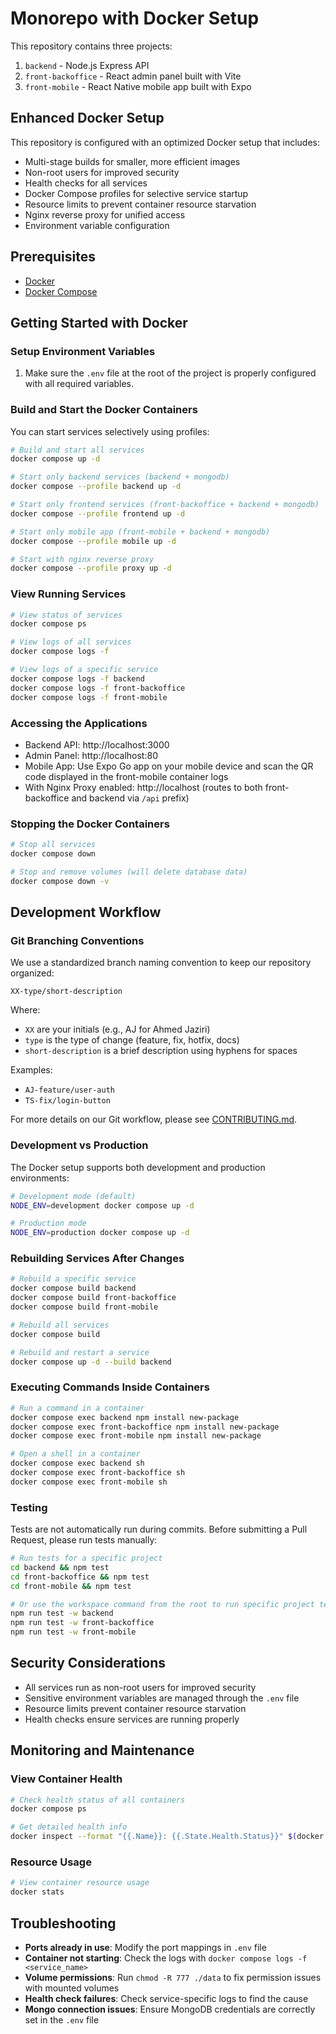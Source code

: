 # Monorepo with Docker Setup

This repository contains three projects:

1. `backend` - Node.js Express API
2. `front-backoffice` - React admin panel built with Vite
3. `front-mobile` - React Native mobile app built with Expo

## Enhanced Docker Setup

This repository is configured with an optimized Docker setup that includes:

- Multi-stage builds for smaller, more efficient images
- Non-root users for improved security
- Health checks for all services
- Docker Compose profiles for selective service startup
- Resource limits to prevent container resource starvation
- Nginx reverse proxy for unified access
- Environment variable configuration

## Prerequisites

- [Docker](https://docs.docker.com/get-docker/)
- [Docker Compose](https://docs.docker.com/compose/install/)

## Getting Started with Docker

### Setup Environment Variables

1. Make sure the `.env` file at the root of the project is properly configured with all required variables.

### Build and Start the Docker Containers

You can start services selectively using profiles:

```bash
# Build and start all services
docker compose up -d

# Start only backend services (backend + mongodb)
docker compose --profile backend up -d

# Start only frontend services (front-backoffice + backend + mongodb)
docker compose --profile frontend up -d

# Start only mobile app (front-mobile + backend + mongodb)
docker compose --profile mobile up -d

# Start with nginx reverse proxy
docker compose --profile proxy up -d
```

### View Running Services

```bash
# View status of services
docker compose ps

# View logs of all services
docker compose logs -f

# View logs of a specific service
docker compose logs -f backend
docker compose logs -f front-backoffice
docker compose logs -f front-mobile
```

### Accessing the Applications

- Backend API: http://localhost:3000
- Admin Panel: http://localhost:80
- Mobile App: Use Expo Go app on your mobile device and scan the QR code displayed in the front-mobile container logs
- With Nginx Proxy enabled: http://localhost (routes to both front-backoffice and backend via `/api` prefix)

### Stopping the Docker Containers

```bash
# Stop all services
docker compose down

# Stop and remove volumes (will delete database data)
docker compose down -v
```

## Development Workflow

### Git Branching Conventions

We use a standardized branch naming convention to keep our repository organized:

```
XX-type/short-description
```

Where:

- `XX` are your initials (e.g., AJ for Ahmed Jaziri)
- `type` is the type of change (feature, fix, hotfix, docs)
- `short-description` is a brief description using hyphens for spaces

Examples:

- `AJ-feature/user-auth`
- `TS-fix/login-button`

For more details on our Git workflow, please see [CONTRIBUTING.md](./CONTRIBUTING.md).

### Development vs Production

The Docker setup supports both development and production environments:

```bash
# Development mode (default)
NODE_ENV=development docker compose up -d

# Production mode
NODE_ENV=production docker compose up -d
```

### Rebuilding Services After Changes

```bash
# Rebuild a specific service
docker compose build backend
docker compose build front-backoffice
docker compose build front-mobile

# Rebuild all services
docker compose build

# Rebuild and restart a service
docker compose up -d --build backend
```

### Executing Commands Inside Containers

```bash
# Run a command in a container
docker compose exec backend npm install new-package
docker compose exec front-backoffice npm install new-package
docker compose exec front-mobile npm install new-package

# Open a shell in a container
docker compose exec backend sh
docker compose exec front-backoffice sh
docker compose exec front-mobile sh
```

### Testing

Tests are not automatically run during commits. Before submitting a Pull Request, please run tests manually:

```bash
# Run tests for a specific project
cd backend && npm test
cd front-backoffice && npm test
cd front-mobile && npm test

# Or use the workspace command from the root to run specific project tests
npm run test -w backend
npm run test -w front-backoffice
npm run test -w front-mobile
```

## Security Considerations

- All services run as non-root users for improved security
- Sensitive environment variables are managed through the `.env` file
- Resource limits prevent container resource starvation
- Health checks ensure services are running properly

## Monitoring and Maintenance

### View Container Health

```bash
# Check health status of all containers
docker compose ps

# Get detailed health info
docker inspect --format "{{.Name}}: {{.State.Health.Status}}" $(docker compose ps -q)
```

### Resource Usage

```bash
# View container resource usage
docker stats
```

## Troubleshooting

- **Ports already in use**: Modify the port mappings in `.env` file
- **Container not starting**: Check the logs with `docker compose logs -f <service_name>`
- **Volume permissions**: Run `chmod -R 777 ./data` to fix permission issues with mounted volumes
- **Health check failures**: Check service-specific logs to find the cause
- **Mongo connection issues**: Ensure MongoDB credentials are correctly set in the `.env` file
